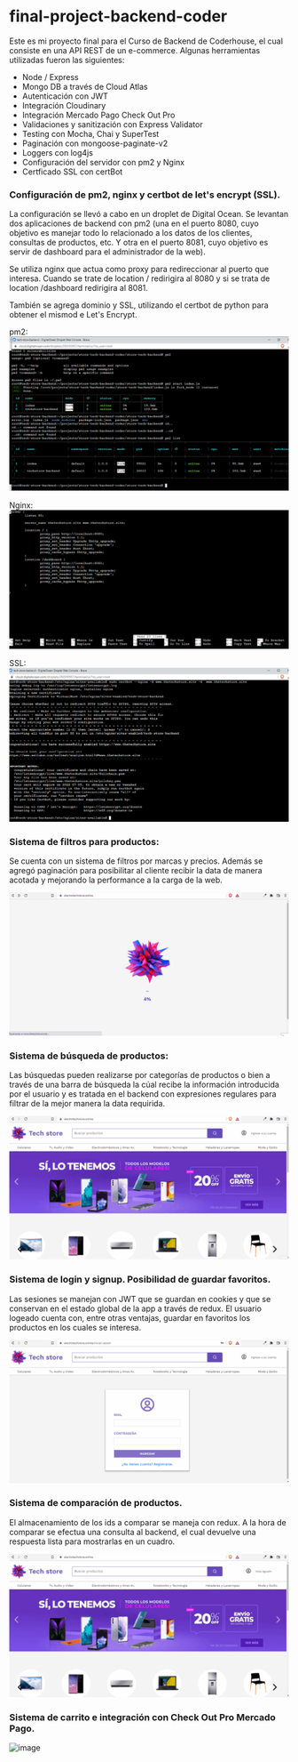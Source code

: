 # final-project-backend-coder

Este es mi proyecto final para el Curso de Backend de Coderhouse, el cual consiste en una API REST de un e-commerce. Algunas herramientas utilizadas fueron las siguientes:

- Node / Express
- Mongo DB a través de Cloud Atlas
- Autenticación con JWT
- Integración Cloudinary 
- Integración Mercado Pago Check Out Pro
- Validaciones y sanitización con Express Validator
- Testing con Mocha, Chai y SuperTest
- Paginación con mongoose-paginate-v2
- Loggers con log4js
- Configuración del servidor con pm2 y Nginx
- Certficado SSL con certBot

### Configuración de pm2, nginx y certbot de let's encrypt (SSL).

La configuración se llevó a cabo en un droplet de Digital Ocean. Se levantan dos aplicaciones de backend con pm2 (una en el puerto 8080, cuyo objetivo es manejar todo lo relacionado a los datos de los clientes, consultas de productos, etc. Y otra en el puerto 8081, cuyo objetivo es servir de dashboard para el administrador de la web).

Se utiliza nginx que actua como proxy para redireccionar al puerto que interesa. Cuando se trate de location / redirigira al 8080 y si se trata de location /dashboard redirigira al 8081.

También se agrega dominio y SSL, utilizando el certbot de python para obtener el mismod e Let's Encrypt.

pm2:
![image](https://github.com/AgustinCarbajal1997/final-project-backend-coder/blob/main/gifs-readme/Captura%20de%20pantalla%20(140).png)

Nginx:
![image](https://github.com/AgustinCarbajal1997/final-project-backend-coder/blob/main/gifs-readme/Captura%20de%20pantalla%20(141).png)

SSL:
![image](https://github.com/AgustinCarbajal1997/final-project-backend-coder/blob/main/gifs-readme/Captura%20de%20pantalla%20(142).png)

### Sistema de filtros para productos:

Se cuenta con un sistema de filtros por marcas y precios. Además se agregó paginación para posibilitar al cliente recibir la data de manera acotada y mejorando la performance a la carga de la web. 

![image](https://github.com/AgustinCarbajal1997/final-project-backend-coder/blob/main/gifs-readme/filtros.gif)

### Sistema de búsqueda de productos:

Las búsquedas pueden realizarse por categorías de productos o bien a través de una barra de búsqueda la cúal recibe la información introducida por el usuario y es tratada en el backend con expresiones regulares para filtrar de la mejor manera la data requirida. 

![image](https://github.com/AgustinCarbajal1997/final-project-backend-coder/blob/main/gifs-readme/busqueda.gif)

### Sistema de login y signup. Posibilidad de guardar favoritos.

Las sesiones se manejan con JWT que se guardan en cookies y que se conservan en el estado global de la app a través de redux. El usuario logeado cuenta con, entre otras ventajas, guardar en favoritos los productos en los cuales se interesa.

![image](https://github.com/AgustinCarbajal1997/final-project-backend-coder/blob/main/gifs-readme/login.gif)


### Sistema de comparación de productos. 

El almacenamiento de los ids a comparar se maneja con redux. A la hora de comparar se efectua una consulta al backend, el cual devuelve una respuesta lista para mostrarlas en un cuadro.

![image](https://github.com/AgustinCarbajal1997/final-project-backend-coder/blob/main/gifs-readme/comparison.gif)

### Sistema de carrito e integración con Check Out Pro Mercado Pago.

![image](https://github.com/AgustinCarbajal1997/final-project-backend-coder/blob/main/gifs-readme/compra.gif)
